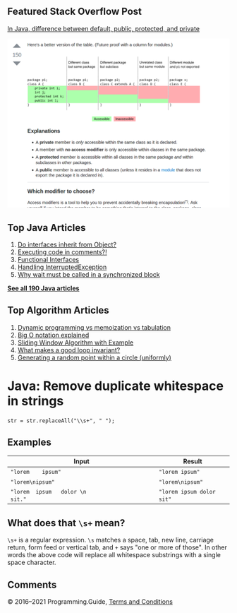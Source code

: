 



## Featured Stack Overflow Post

[In Java, difference between default, public, protected, and private](https://stackoverflow.com/a/33627846/276052)

[<img src="../images/so-featured-33627846.png" alt="StackOverflow screenshot thumbnail" class="screenshot" />](https://stackoverflow.com/a/33627846/276052)



## Top Java Articles

1.  [Do interfaces inherit from Object?](do-interfaces-inherit-from-object.html)
2.  [Executing code in comments?!](executing-code-in-comments.html)
3.  [Functional Interfaces](functional-interfaces.html)
4.  [Handling InterruptedException](handling-interrupted-exceptions.html)
5.  [Why wait must be called in a synchronized block](why-wait-must-be-in-synchronized.html)

[**See all 190 Java articles**](index.html)

## Top Algorithm Articles

1.  [Dynamic programming vs memoization vs tabulation](../dynamic-programming-vs-memoization-vs-tabulation.html)
2.  [Big O notation explained](../big-o-notation-explained.html)
3.  [Sliding Window Algorithm with Example](../sliding-window-example.html)
4.  [What makes a good loop invariant?](../what-makes-a-good-loop-invariant.html)
5.  [Generating a random point within a circle (uniformly)](../random-point-within-circle.html)

# Java: Remove duplicate whitespace in strings

    str = str.replaceAll("\\s+", " ");

## Examples

<table><thead><tr class="header"><th>Input</th><th>Result</th></tr></thead><tbody><tr class="odd"><td><code>"lorem    ipsum"</code></td><td><code>"lorem ipsum"</code></td></tr><tr class="even"><td><code>"lorem\nipsum"</code></td><td><code>"lorem\nipsum"</code></td></tr><tr class="odd"><td><code>"lorem  ipsum   dolor \n                     sit."</code></td><td><code>"lorem ipsum dolor sit"</code></td></tr></tbody></table>

## What does that `\s+` mean?

`\s+` is a regular expression. `\s` matches a space, tab, new line, carriage return, form feed or vertical tab, and `+` says "one or more of those". In other words the above code will replace all whitespace substrings with a single space character.

## Comments



© 2016–2021 Programming.Guide, [Terms and Conditions](../terms-and-conditions.html)
